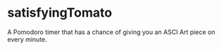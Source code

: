 # satisfyingTomato
A Pomodoro timer that has a chance of giving you an ASCI Art piece on every minute.
